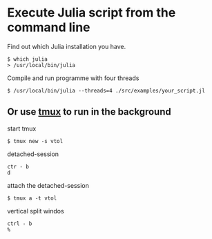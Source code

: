 # Execute Julia script from the command line

Find out which Julia installation you have.
```
$ which julia
> /usr/local/bin/julia
```

Compile and run programme with four threads
```
$ /usr/local/bin/julia --threads=4 ./src/examples/your_script.jl
```

## Or use [tmux](https://tmuxguide.readthedocs.io/en/latest/tmux/tmux.html) to run in the background

start tmux
```
$ tmux new -s vtol
```

detached-session
```
ctr - b
d
```

attach the detached-session
```
$ tmux a -t vtol
```


vertical split windos
```
ctrl - b
%
```
